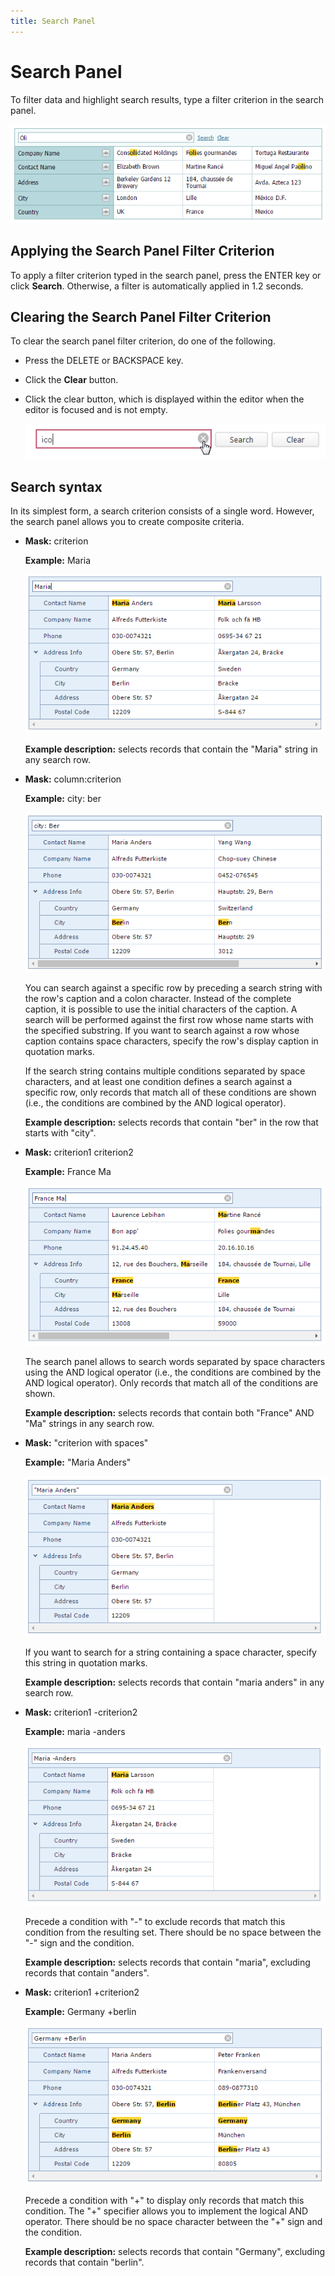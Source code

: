 ```yaml
---
title: Search Panel
---
```

# Search Panel
To filter data and highlight search results, type a filter criterion in the search panel.

![ASPxVerticalGrid-SearchPanel-1](../../../images/img123788.png)

## Applying the Search Panel Filter Criterion
To apply a filter criterion typed in the search panel, press the ENTER key or click **Search**. Otherwise, a filter is automatically applied in 1.2 seconds.

## Clearing the Search Panel Filter Criterion
To clear the search panel filter criterion, do one of the following.
* Press the DELETE or BACKSPACE key.
* Click the **Clear** button.
* Click the clear button, which is displayed within the editor when the editor is focused and is not empty.
	
	![EUD_Grid_SearchPanel](../../../images/img25472.png)

## Search syntax
In its simplest form, a search criterion consists of a single word. However, the search panel allows you to create composite criteria.
* **Mask:** criterion 
	
	**Example:** Maria
	
	![VerticalGridSearchCriterion](../../../images/img123881.png)
	
	**Example description:** selects records that contain the "Maria" string in any search row.
* **Mask:** column:criterion 
	
	**Example:** city: ber
	
	![VerticalGridColumnSearch](../../../images/img123883.png)
	
	You can search against a specific row by preceding a search string with the row's caption and a colon character. Instead of the complete caption, it is possible to use the initial characters of the caption. A search will be performed against the first row whose name starts with the specified substring. If you want to search against a row whose caption contains space characters, specify the row's display caption in quotation marks.
	
	If the search string contains multiple conditions separated by space characters, and at least one condition defines a search against a specific row, only records that match all of these conditions are shown (i.e., the conditions are combined by the AND logical operator).
	
	**Example description:** selects records that contain "ber" in the row that starts with "city".
* **Mask:** criterion1 criterion2 
	
	**Example:** France Ma
	
	![VerticalGrid2CriteriesSearch](../../../images/img123885.png)
	
	The search panel allows to search words separated by space characters using the AND logical operator (i.e., the conditions are combined by the AND logical operator). Only records that match all of the conditions are shown.
	
	**Example description:** selects records that contain both "France" AND "Ma" strings in any search row.
* **Mask:** "criterion with spaces" 
	
	**Example:** "Maria Anders"
	
	![VerticalGridSearchWithSpaces](../../../images/img123886.png)
	
	If you want to search for a string containing a space character, specify this string in quotation marks.
	
	**Example description:** selects records that contain "maria anders" in any search row.
* **Mask:** criterion1 -criterion2
	
	**Example:** maria -anders
	
	![VerticalGridSearchMinusCriterion](../../../images/img123887.png)
	
	Precede a condition with "-" to exclude records that match this condition from the resulting set. There should be no space between the "-" sign and the condition.
	
	**Example description:** selects records that contain "maria", excluding records that contain "anders".
* **Mask:** criterion1 +criterion2
	
	**Example:** Germany +berlin
	
	![VerticalGridSearchPlusCriterion](../../../images/img123888.png)
	
	Precede a condition with "+" to display only records that match this condition. The "+" specifier allows you to implement the logical AND operator. There should be no space character between the "+" sign and the condition.
	
	**Example description:** selects records that contain "Germany", excluding records that contain "berlin".